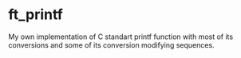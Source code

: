 # ft_printf

My own implementation of C standart printf function with most of its conversions and some of its conversion modifying sequences.
